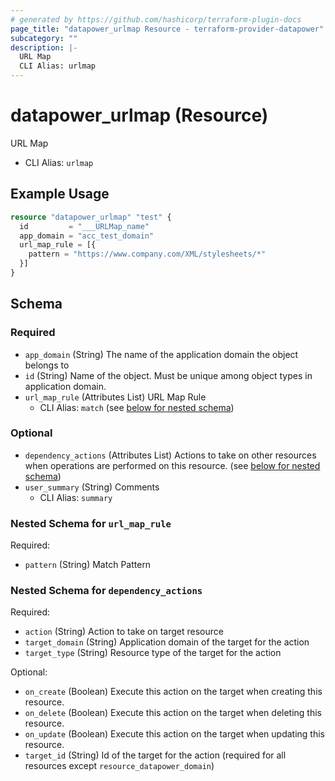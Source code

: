 ```yaml
---
# generated by https://github.com/hashicorp/terraform-plugin-docs
page_title: "datapower_urlmap Resource - terraform-provider-datapower"
subcategory: ""
description: |-
  URL Map
  CLI Alias: urlmap
---
```


# datapower_urlmap (Resource)

URL Map
  - CLI Alias: `urlmap`

## Example Usage

```terraform
resource "datapower_urlmap" "test" {
  id         = "___URLMap_name"
  app_domain = "acc_test_domain"
  url_map_rule = [{
    pattern = "https://www.company.com/XML/stylesheets/*"
  }]
}
```

<!-- schema generated by tfplugindocs -->
## Schema

### Required

- `app_domain` (String) The name of the application domain the object belongs to
- `id` (String) Name of the object. Must be unique among object types in application domain.
- `url_map_rule` (Attributes List) URL Map Rule
  - CLI Alias: `match` (see [below for nested schema](#nestedatt--url_map_rule))

### Optional

- `dependency_actions` (Attributes List) Actions to take on other resources when operations are performed on this resource. (see [below for nested schema](#nestedatt--dependency_actions))
- `user_summary` (String) Comments
  - CLI Alias: `summary`

<a id="nestedatt--url_map_rule"></a>
### Nested Schema for `url_map_rule`

Required:

- `pattern` (String) Match Pattern


<a id="nestedatt--dependency_actions"></a>
### Nested Schema for `dependency_actions`

Required:

- `action` (String) Action to take on target resource
- `target_domain` (String) Application domain of the target for the action
- `target_type` (String) Resource type of the target for the action

Optional:

- `on_create` (Boolean) Execute this action on the target when creating this resource.
- `on_delete` (Boolean) Execute this action on the target when deleting this resource.
- `on_update` (Boolean) Execute this action on the target when updating this resource.
- `target_id` (String) Id of the target for the action (required for all resources except `resource_datapower_domain`)
